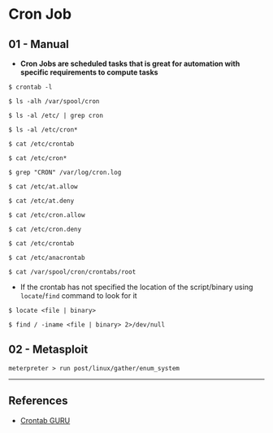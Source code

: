 # Cron Job

## 01 - Manual

- **Cron Jobs are scheduled tasks that is great for automation with specific requirements to compute tasks**

`$ crontab -l`

`$ ls -alh /var/spool/cron`

`$ ls -al /etc/ | grep cron`

`$ ls -al /etc/cron*`

`$ cat /etc/crontab`

`$ cat /etc/cron*`

`$ grep "CRON" /var/log/cron.log`

`$ cat /etc/at.allow`

`$ cat /etc/at.deny`

`$ cat /etc/cron.allow`

`$ cat /etc/cron.deny`

`$ cat /etc/crontab`

`$ cat /etc/anacrontab`

`$ cat /var/spool/cron/crontabs/root`

- If the crontab has not specified the location of the script/binary using `locate`/`find` command to look for it

`$ locate <file | binary>`

`$ find / -iname <file | binary> 2>/dev/null`

## 02 - Metasploit

`meterpreter > run post/linux/gather/enum_system`

---
## References

- [Crontab GURU](https://crontab.guru)
